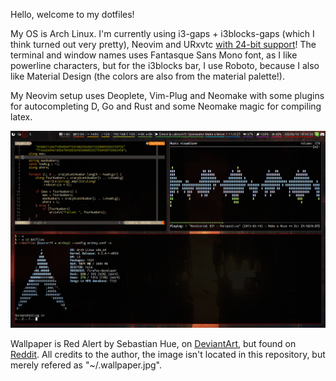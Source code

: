 Hello, welcome to my dotfiles!

My OS is Arch Linux. I'm currently using i3-gaps + i3blocks-gaps (which I think turned out very pretty),
Neovim and URxvtc [with 24-bit support](https://aur.archlinux.org/packages/rxvt-unicode-24bit/)!
The terminal and window names uses Fantasque Sans Mono font, as I like powerline characters,
but for the i3blocks bar, I use Roboto, because I also like Material Design (the colors are also from the material palette!).

My Neovim setup uses Deoplete, Vim-Plug and Neomake with some plugins for
autocompleting D, Go and Rust and some Neomake magic for compiling latex.

![Desktop screenshot](archey.png)

Wallpaper is Red Alert by Sebastian Hue, on
[DeviantArt](http://shue13.deviantart.com/art/Red-Alert-585593804), but found on
[Reddit](https://www.reddit.com/r/ImaginaryStarscapes/comments/42gsaj/). All
credits to the author, the image isn't located in this repository, but merely
refered as "~/.wallpaper.jpg".

